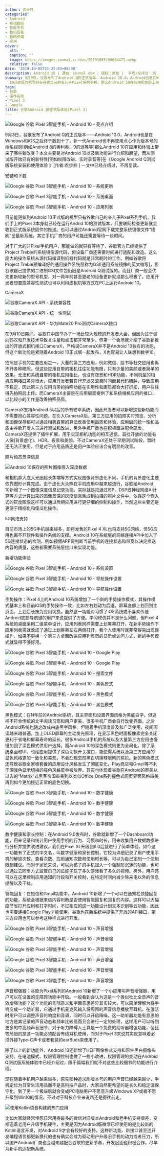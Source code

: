 ```yaml
---
author: 农步祥
categories:
- Android
- 移动数码
- 智能手机
- 数码设备
- 数码终端
- 应用
cover:
  alt: ''
  caption: ''
  image: https://images.soomal.cc/doc/20191005/00084471.webp
  relative: false
date: '2019-10-05T22:25:03+08:00'
description: Android 10 | 源自：soomal.com | 版权：原创 |  平均/总评分：10.00/80
summary: 9月3日，谷歌发布了Android Q的正式版本――Android 10.0，Android也是在Windows和iOS之后终于数到十了，新一代Android也不再使用点心作为版本号的命名规则，目前能更新到Android
  10正式版的机型只有谷歌自己的亲儿子Pixel系列手机，那么Android 10在应用和体验上带来了哪些新改变？
tags:
- 谷歌
- 操作系统
- Pixel 3
- Google
title: 谷歌Android 10正式版体验[Pixel 3]
---
```


![Google 谷歌 Pixel 3智能手机 - Android 10 - 亮点介绍](https://images.soomal.cc/doc/20191005/00084465.webp)



9月3日，谷歌发布了Android Q的正式版本――Android 10.0，Android也是在Windows和iOS之后终于数到十了，新一代Android也不再使用点心作为版本号的命名规则[例如Android 8的奥利奥、9的派等等]那么Android 10在应用和体验上带来了哪些新改变？本文主要是对Android 10以及新功能进行介绍和展望，而从测试版开始已有的新特性[例如权限改进、实时录音等]在《Google Android Q测试版系统安装和使用体验 》[作者:农步祥 ]
一文中已经介绍过，不再复读。



安装和下载



![Google 谷歌 Pixel 3智能手机 - Android 10 - 系统更新](https://images.soomal.cc/doc/20191005/00084440_01.webp)



![Google 谷歌 Pixel 3智能手机 - Android 10 - 系统桌面](https://images.soomal.cc/doc/20191005/00084441_01.webp)



![Google 谷歌 Pixel 3智能手机 - Android 10 - 应用列表](https://images.soomal.cc/doc/20191005/00084445_01.webp)



目前能更新到Android 10正式版的机型只有谷歌自己的亲儿子Pixel系列手机，我们手上的Pixel 3本身就已经在运行Andrid 10的测试版本，只要联网检查更新就会收到正式版系统固件的推送。也可以通过Android官网下载完整系统镜像文件“线刷”至最新系统。其它手机厂商的用户可能还需要等待一段时间。



对于广大的非Pixel手机用户，那能做的就只有等待了，谷歌官方已经提供了Project Treble的系统镜像源代码，但设备厂商还需要时间进行适配和改造。这么庞大的操作系统从源代码编译到机器代码就是非常耗时的工作。例如谷歌将Project Treble预编译好的通用操作系统层称为GSI[通用系统镜像的英文缩写]，但谷歌自己提供的二进制GSI文件包仍旧是Android Q测试版的。而且厂商一般会优先更新较新的型号机型，对一两年前甚至更老的设备更新就没那么积极了。应用开发者想要跑兼容性测试也可以利用虚拟机等方式在PC上运行Android 10。



CameraX



![谷歌CameraX API - 系统兼容性](https://images.soomal.cc/doc/20191005/00084467_01.webp)



![谷歌CameraX API - 统一性测试](https://images.soomal.cc/doc/20191005/00084468_01.webp)



![谷歌CameraX API - 华为Mate20 Pro测试CameraX接口](https://images.soomal.cc/doc/20191005/00084469_01.webp)



在9月10日期间，谷歌在中国举办了一场比较大规模的开发者大会，但因为过于偏向码农和开发技术导致关注量和点击都非常至少。但第一个会场就介绍了谷歌新推出的开放式相机接口CameraX，严格说CameraX并不是Android 10独有的功能，但这个新功能是紧随着Android 10正式版一起发布，X也容易让人联想到数字10。



拍照是手机的主要应用之一，大量的第三方应用，例如微信、脸书等社交应用也离不开各种晒照。但这些应用自带的相机往往功能有限，只有少量的美颜或者简单的效果，无法和系统自带的相机应用相比，也没有夜景和HDR功能，不同机型的相机应用接口差异很大，应用开发者若自行开发又浪费时间而且代码臃肿，导致应用不稳定，因此第三方应用自带的拍照功能在实用性和画质都会大打折扣，用户往往得先拍照后上传。而CameraX主要是在应用层面提供了和系统相机应用的接口，以比较小的工作量改善拍照品质。



CameraX支持Android 5以后的所有安卓系统，因此开发者可以新增这些新功能而不需要担心兼容性问题，在引入CameraX后，第三方应用的拍照实时预览、分析和图像保存都可以通过相机自带的算法改善使用画质和体验，应用层的统一性和品质由谷歌开发人员进行测试和改进，另外手机厂商也在积极跟进配合研发。CameraX还提供了插件扩展，用于实现相机功能的相互通信，首批开放的功能有人像[背景虚化]、HDR、夜景和美颜。不过CameraX还处于早期测试阶段，暂时还无法正使用，但是对于应用品质还是用户体验应该会有明显的改善。



照片动态景深信息



![Android 10保存的照片图像嵌入深度数据](https://images.soomal.cc/doc/20191005/00084470.webp)



和相机靠大底大光圈超长焦端等方式实现图像背景虚化不同，手机的背景虚化主要依靠图形计算完成。由于虚化大头照在手机应用中越来越流行，谷歌给Android 10新增了一个图像深度信息记录功能，实际就是把通过ISP、DSP或神经网络AI计算等方式计算出来的图像景深的灰度信息集成到拍摄的照片文件中，依靠这个嵌入式的灰度图像这样可以通过后期应用进行更仔细的控制和操作，当然这些主要还是更便于精细化和傻瓜化操作。



5G网络支持



目前市场上的5G手机越来越多，即将发售的Pixel 4 XL也将支持5G网络，但5G应用也离不开软件和操作系统的支撑。Android 10在系统层的网络连接API中加入了5G连接状态的检测，例如视频APP要判断当前手机的连接状态和带宽以决定推送内容的质量，这些都需要系统层接口来实现功能。



新增功能体验



![Google 谷歌 Pixel 3智能手机 - Android 10 - 系统设置](https://images.soomal.cc/doc/20191005/00084442_01.webp)



![Google 谷歌 Pixel 3智能手机 - Android 10 - 导航操作设置](https://images.soomal.cc/doc/20191005/00084443_01.webp)



![Google 谷歌 Pixel 3智能手机 - Android 10 - 导航操作设置](https://images.soomal.cc/doc/20191005/00084444_01.webp)



手势操作：Pixel 4上的Android 10系统增加了一个新的手势操作模式，其操作模式基本上和目前iOS的手势操作一致，比如左右划动为后退，屏幕底部上划回到主页面，上划后长按为应用切换。虽然这一功能对习惯了iOS系统或不喜欢传统Android底部导航键的用户来说提供了方便。学习模仿并不是什么问题，但Pixel 4系统的桌面采用二级菜单设计，应用列表同样需要上划屏幕打开，在新手势操作下应用列表需就改成了通过上划屏幕左右两侧打开，我个人使用时就非常容易出现误操作，如果不更换一个第三方桌面改进应用列表页的显示或访问方式，新的手势模式就显得不够好用。



![Google 谷歌 Pixel 3智能手机 - Android 10 - Google Play](https://images.soomal.cc/doc/20191005/00084448_01.webp)



![Google 谷歌 Pixel 3智能手机 - Android 10 - Google Play](https://images.soomal.cc/doc/20191005/00084449_01.webp)



![Google 谷歌 Pixel 3智能手机 - Android 10 - 搜索文件](https://images.soomal.cc/doc/20191005/00084450_01.webp)



![Google 谷歌 Pixel 3智能手机 - Android 10 - 黑色模式](https://images.soomal.cc/doc/20191005/00084451_01.webp)



![Google 谷歌 Pixel 3智能手机 - Android 10 - 黑色模式](https://images.soomal.cc/doc/20191005/00084452_01.webp)



![Google 谷歌 Pixel 3智能手机 - Android 10 - 黑色模式](https://images.soomal.cc/doc/20191005/00084453_01.webp)



黑色模式：在N年前的Android系统，其主界面和设置界面风格为黑底白字，但这样不符合传统的文字阅读习惯和用户审美，很多手机厂商会自行改变界面，之后Android系统也随之改成白底黑字风格。但随着手机深度普及和广泛使用，夜间阅读越来越普遍，加上OLED屏幕的主动发光原理，在显示黑色时面板像素完全关闭更利于省电和屏幕寿命的延长。很多Android手机的系统以及大量第三方应用也慢慢加回了深色模式供用户选择。而Android 10的深色模式则更为全局化，除了系统桌面和UI、也给应用提供了深色切换开关接口，能使得系统以及第三方应用的显色风格更加一致化和美观，不会凸现忽然黑白切换辣眼睛的尴尬。新的黑色模式还导致谷歌全家桶套餐的应用设计风格发生了彻底变化，Play商店和Gmail等不利于深浅色显示切换的撞色风格菜单被放弃。其实也体现着谷歌在Android的审美从过去的“Matrix”式黑客帝国审美到以类似Office One系列撞色式网页界面风格审美再到如今更加接近正常的底色切换。



![Google 谷歌 Pixel 3智能手机 - Android 10 - 数字健康](https://images.soomal.cc/doc/20191005/00084455_01.webp)



![Google 谷歌 Pixel 3智能手机 - Android 10 - 数字健康](https://images.soomal.cc/doc/20191005/00084456_01.webp)



![Google 谷歌 Pixel 3智能手机 - Android 10 - 数字健康](https://images.soomal.cc/doc/20191005/00084457_01.webp)



![Google 谷歌 Pixel 3智能手机 - Android 10 - 数字健康](https://images.soomal.cc/doc/20191005/00084458_01.webp)



数字健康和家长控制：在Android 9.0发布时，谷歌就新增了一个Dashboard功能，用来记录和统计用户使用手机的行为、习惯和时长，用来收集用户数据数据进行分析并提供改进建议，我们在Pixel XL升级到9.0后就进行了简单体验。如今这一功能有了正式的中文名，叫数字健康和家长控制，它较为详细记录了用户使用手机的解锁次数、查看次数、应用通知次数和使用时长等，可以为自己定制一个使用限制建议。而对于家长来说，可以为孩子的手机加入一个强制防沉迷的功能，也可以通过云同步方式监管自己的瓜娃子玩了多久游戏看了多久的视频。另外，用户还可以在这里控制应用通知的时段和开关控制，在特定时间内减少除来电以外的信息提醒以及干扰。



智能回复：在短信和Gmail功能中，Android 10新增了一个可以在通知栏快捷回复的功能，系统会根据来信内容判断是否使用智能回复和回复的内容。这样可以大幅度节省打开应用和打字时间，不过相应的这一功能设计到文本识别等云功能，因此也需要连接Google Play才能使用。谷歌也在新系统中提供了开放的API接口，第三方应用也可以参考这种样式进行开发。



![Google 谷歌 Pixel 3智能手机 - Android 10 - 声音增强](https://images.soomal.cc/doc/20191005/00084459_01.webp)



![Google 谷歌 Pixel 3智能手机 - Android 10 - 声音增强](https://images.soomal.cc/doc/20191005/00084460_01.webp)



![Google 谷歌 Pixel 3智能手机 - Android 10 - 声音增强](https://images.soomal.cc/doc/20191005/00084461_01.webp)



![Google 谷歌 Pixel 3智能手机 - Android 10 - 声音增强](https://images.soomal.cc/doc/20191005/00084462_01.webp)



![Google 谷歌 Pixel 3智能手机 - Android 10 - 声音增强](https://images.soomal.cc/doc/20191005/00084463_01.webp)



![Google 谷歌 Pixel 3智能手机 - Android 10 - 声音增强](https://images.soomal.cc/doc/20191005/00084464_01.webp)



声音增强器：谷歌为Pixel系列的Android 10新增了一个小应用叫声音增强器，用户可以在设置的无障碍功能中开启。一般看到会认为这是一个类似杜比全景声的音效增强功能？这个功能的实际意义和字面意思差异其实较大，可以简单理解为将手机变成一个助听器，它通过手机麦克风输入将周围的声音信息播放至耳机，在激活时用户可以调整声音的响度和音调，同时可以开启降噪。这一助听器功能有意思的地方是其记录的声音动态和频率比较高而且会进行一定的处理，这样用户可以听到更多的中高频声音细节，对于听力障碍人士算是一个免费的助听器增强功能，但比较局限的是这一功能必须配合有线耳机使用，而对于Pixel 3来说其实就意味着必须外接Type-C声卡或者套装的earBuds来使用了。



除了以上的新功能外，Android 10还新增了HEIF图像格式支持和原生黑白摄像头支持，在电池模式、权限管理控制也做了一些小改进，权限管理的变动在Android Q测试版系统体验中已经介绍过，限于篇幅我们就不对这些比较细节的功能进行介绍。



现在随着手机用户越来越多，原先那种追求刷版本号的用户声音已经越来越少，手机定位为日常生活用品而不是高科技产品时，大家自然更希望的是长久和稳定偏保守化，到了另一个极端后就会变成PC电脑用户不愿意升级Windows XP或者不愿升级到Win10的情况。不过对于科技企业来说路还是得往前走。



![使用Kotlin语音构建的热门应用](https://images.soomal.cc/doc/20191005/00084466.webp)



比如大家就经常埋怨日常用得最多的微信对旧版本Android和老手机支持很差，变相逼着老用户升级手机硬件，主要是因为Android版微信已经使用的是比较新的Kotlin语言开发，对Android 9才会有较好的支持。这种新功能、新接口甚至连开发编程语言都更新换代的也有确实会成为驱动用户升级旧手机的动力或者压力，所以国产Android厂商也会越来越配合谷歌的更新节奏，开发层面也积极合作，尽早为新手机适配新系统。